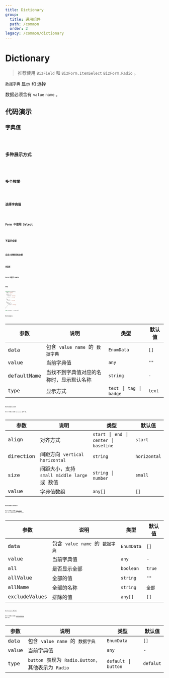 ```yaml
---
title: Dictionary
group:
  title: 通用组件
  path: /common
  order: 2
legacy: /common/dictionary
---
```


# Dictionary

> 推荐使用 `BizField` 和 `BizForm.ItemSelect` `BizForm.Radio` 。

`数据字典` 显示 和 选择

数据必须含有 `value` `name` 。

## 代码演示

### 字典值

<code src="./demos/Demo1.tsx" />

### 多种展示方式

<code src="./demos/Demo1.1.tsx" />

### 多个枚举

<code src="./demos/Demo1.2.tsx" />

### 选择字典值

<code src="./demos/Demo2.tsx" />

### Form 中使用 Select

<code src="./demos/Demo3.tsx" />

### 不显示全部

<code src="./demos/Demo4.tsx" />

### 自定义排除项和全部

<code src="./demos/Demo5.tsx" />

### 单选框

<code src="./demos/Demo6.tsx" />

### Form 中使用 Radio

<code src="./demos/Demo7.tsx" />

## API

```typescript
interface EnumItem {
  name: string;
  value: any;
  badge?: {
    status?: string;
    color?: string;
  };
  tag?: {
    color?: string;
  };
  text?: {
    style?: {
      color?: string;
    }
  };
}

type EnumData = EnumItem[];
```

### Dictionary

参数 | 说明 | 类型 | 默认值 |
------------- | ------------- | ------------- | ------------- |
data  | 包含 `value` `name` 的 `数据字典` | `EnumData` | `[]` |
value  | 当前字典值 | `any` | `""` |
defaultName  | 当找不到字典值对应的名称时，显示默认名称 | `string` | `-` |
type  | 显示方式 | `text` \| `tag` \| `badge` | `text` |

### Dictionary.List

除了以下参数，其余和 `Dictionary` 组件一样。

参数 | 说明 | 类型 | 默认值 |
------------- | ------------- | ------------- | ------------- |
align  | 对齐方式 | `start` \| `end` \| `center` \| `baseline` | `start` |
direction  | 间距方向 `vertical` `horizontal` | `string` | `horizontal` |
size  | 间距大小，支持 `small` `middle` `large` 或 数值 | `string` \| `number` | `small` |
value  | 字典值数组 | `any[]` | `[]` |

### Dictionary.Select

除了以下参数，其余和 [`antd Select`](https://ant.design/components/select-cn/) 组件一样。如需支持多选，可设置 `mode`。

参数 | 说明 | 类型 | 默认值 |
------------- | ------------- | ------------- | ------------- |
data  | 包含 `value` `name` 的 `数据字典` | `EnumData` | `[]` |
value  | 当前字典值 | `any` | - |
all  | 是否显示全部  | `boolean` | `true` |
allValue | 全部的值 | `string` | `""` |
allName | 全部的名称 | `string` | `全部` |
excludeValues | 排除的值 | `any[]` | `[]` |

### Dictionary.Radio

除了以下参数，其余和 [`antd RadioGroup`](https://ant.design/components/radio-cn/#RadioGroup) 组件一样。

参数 | 说明 | 类型 | 默认值 |
------------- | ------------- | ------------- | ------------- |
data  | 包含 `value` `name` 的 `数据字典` | `EnumData` | `[]` |
value  | 当前字典值 | `any` | - |
type  | `button` 表现为 `Radio.Button`，其他表示为 `Radio`  | `default` \| `button` | `defalut` |
